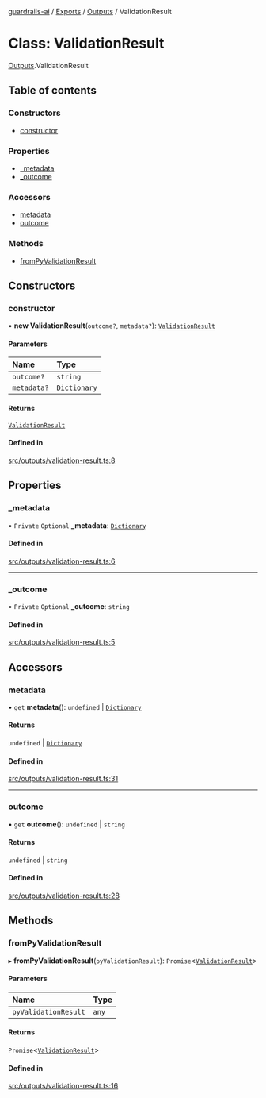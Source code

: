 [guardrails-ai](../README.md) / [Exports](../modules.md) / [Outputs](../modules/Outputs.md) / ValidationResult

# Class: ValidationResult

[Outputs](../modules/Outputs.md).ValidationResult

## Table of contents

### Constructors

- [constructor](Outputs.ValidationResult.md#constructor)

### Properties

- [\_metadata](Outputs.ValidationResult.md#_metadata)
- [\_outcome](Outputs.ValidationResult.md#_outcome)

### Accessors

- [metadata](Outputs.ValidationResult.md#metadata)
- [outcome](Outputs.ValidationResult.md#outcome)

### Methods

- [fromPyValidationResult](Outputs.ValidationResult.md#frompyvalidationresult)

## Constructors

### constructor

• **new ValidationResult**(`outcome?`, `metadata?`): [`ValidationResult`](Outputs.ValidationResult.md)

#### Parameters

| Name | Type |
| :------ | :------ |
| `outcome?` | `string` |
| `metadata?` | [`Dictionary`](../modules/Types.md#dictionary) |

#### Returns

[`ValidationResult`](Outputs.ValidationResult.md)

#### Defined in

[src/outputs/validation-result.ts:8](https://github.com/guardrails-ai/guardrails-js/blob/d37ad09/src/outputs/validation-result.ts#L8)

## Properties

### \_metadata

• `Private` `Optional` **\_metadata**: [`Dictionary`](../modules/Types.md#dictionary)

#### Defined in

[src/outputs/validation-result.ts:6](https://github.com/guardrails-ai/guardrails-js/blob/d37ad09/src/outputs/validation-result.ts#L6)

___

### \_outcome

• `Private` `Optional` **\_outcome**: `string`

#### Defined in

[src/outputs/validation-result.ts:5](https://github.com/guardrails-ai/guardrails-js/blob/d37ad09/src/outputs/validation-result.ts#L5)

## Accessors

### metadata

• `get` **metadata**(): `undefined` \| [`Dictionary`](../modules/Types.md#dictionary)

#### Returns

`undefined` \| [`Dictionary`](../modules/Types.md#dictionary)

#### Defined in

[src/outputs/validation-result.ts:31](https://github.com/guardrails-ai/guardrails-js/blob/d37ad09/src/outputs/validation-result.ts#L31)

___

### outcome

• `get` **outcome**(): `undefined` \| `string`

#### Returns

`undefined` \| `string`

#### Defined in

[src/outputs/validation-result.ts:28](https://github.com/guardrails-ai/guardrails-js/blob/d37ad09/src/outputs/validation-result.ts#L28)

## Methods

### fromPyValidationResult

▸ **fromPyValidationResult**(`pyValidationResult`): `Promise`\<[`ValidationResult`](Outputs.ValidationResult.md)\>

#### Parameters

| Name | Type |
| :------ | :------ |
| `pyValidationResult` | `any` |

#### Returns

`Promise`\<[`ValidationResult`](Outputs.ValidationResult.md)\>

#### Defined in

[src/outputs/validation-result.ts:16](https://github.com/guardrails-ai/guardrails-js/blob/d37ad09/src/outputs/validation-result.ts#L16)
